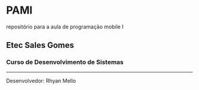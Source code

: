 # PAMI
repositório para a aula de programação mobile I

## Etec Sales Gomes 
### Curso de Desenvolvimento de Sistemas


---
Desenvolvedor: Rhyan Mello